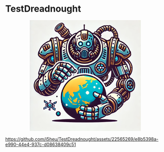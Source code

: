 # TestDreadnought

<p align="center">
  <img src=".media/logo.webp"  width="350">
</p>


https://github.com/i5heu/TestDreadnought/assets/22565269/e8b5398a-e990-44e4-937c-d08638409c51
